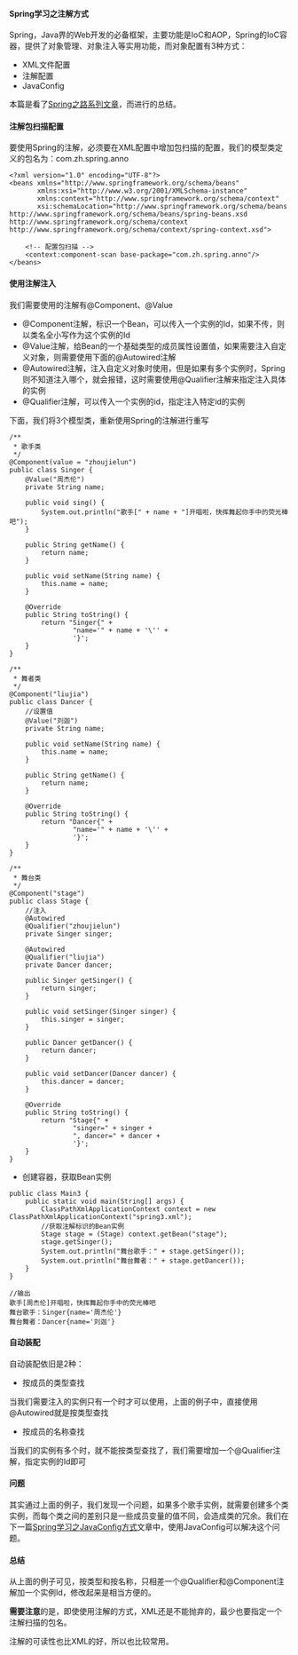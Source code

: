 #### Spring学习之注解方式

Spring，Java界的Web开发的必备框架，主要功能是IoC和AOP，Spring的IoC容器，提供了对象管理、对象注入等实用功能，而对象配置有3种方式：

- XML文件配置
- 注解配置
- JavaConfig

本篇是看了[Spring之路系列文章](https://m.imooc.com/article/300915)，而进行的总结。

#### 注解包扫描配置

要使用Spring的注解，必须要在XML配置中增加包扫描的配置，我们的模型类定义的包名为：com.zh.spring.anno

```
<?xml version="1.0" encoding="UTF-8"?>
<beans xmlns="http://www.springframework.org/schema/beans"
       xmlns:xsi="http://www.w3.org/2001/XMLSchema-instance"
       xmlns:context="http://www.springframework.org/schema/context"
       xsi:schemaLocation="http://www.springframework.org/schema/beans http://www.springframework.org/schema/beans/spring-beans.xsd http://www.springframework.org/schema/context http://www.springframework.org/schema/context/spring-context.xsd">

    <!-- 配置包扫描 -->
    <context:component-scan base-package="com.zh.spring.anno"/>
</beans>
```

#### 使用注解注入

我们需要使用的注解有@Component、@Value

- @Component注解，标识一个Bean，可以传入一个实例的Id，如果不传，则以类名全小写作为这个实例的Id
- @Value注解，给Bean的一个基础类型的成员属性设置值，如果需要注入自定义对象，则需要使用下面的@Autowired注解
- @Autowired注解，注入自定义对象时使用，但是如果有多个实例时，Spring则不知道注入哪个，就会报错，这时需要使用@Qualifier注解来指定注入具体的实例
- @Qualifier注解，可以传入一个实例的id，指定注入特定id的实例

下面，我们将3个模型类，重新使用Spring的注解进行重写

```
/**
 * 歌手类
 */
@Component(value = "zhoujielun")
public class Singer {
    @Value("周杰伦")
    private String name;

    public void sing() {
        System.out.println("歌手[" + name + "]开唱啦，快挥舞起你手中的荧光棒吧");
    }

    public String getName() {
        return name;
    }

    public void setName(String name) {
        this.name = name;
    }

    @Override
    public String toString() {
        return "Singer{" +
                "name='" + name + '\'' +
                '}';
    }
}

/**
 * 舞者类
 */
@Component("liujia")
public class Dancer {
    //设置值
    @Value("刘迦")
    private String name;

    public void setName(String name) {
        this.name = name;
    }

    public String getName() {
        return name;
    }

    @Override
    public String toString() {
        return "Dancer{" +
                "name='" + name + '\'' +
                '}';
    }
}

/**
 * 舞台类
 */
@Component("stage")
public class Stage {
    //注入
    @Autowired
    @Qualifier("zhoujielun")
    private Singer singer;
    
    @Autowired
    @Qualifier("liujia")
    private Dancer dancer;

    public Singer getSinger() {
        return singer;
    }

    public void setSinger(Singer singer) {
        this.singer = singer;
    }

    public Dancer getDancer() {
        return dancer;
    }

    public void setDancer(Dancer dancer) {
        this.dancer = dancer;
    }

    @Override
    public String toString() {
        return "Stage{" +
                "singer=" + singer +
                ", dancer=" + dancer +
                '}';
    }
}
```

- 创建容器，获取Bean实例

```
public class Main3 {
    public static void main(String[] args) {
        ClassPathXmlApplicationContext context = new ClassPathXmlApplicationContext("spring3.xml");
        //获取注解标识的Bean实例
        Stage stage = (Stage) context.getBean("stage");
        stage.getSinger();
        System.out.println("舞台歌手：" + stage.getSinger());
        System.out.println("舞台舞者：" + stage.getDancer());
    }
}

//输出
歌手[周杰伦]开唱啦，快挥舞起你手中的荧光棒吧
舞台歌手：Singer{name='周杰伦'}
舞台舞者：Dancer{name='刘迦'}
```

#### 自动装配

自动装配依旧是2种：

- 按成员的类型查找

当我们需要注入的实例只有一个时才可以使用，上面的例子中，直接使用@Autowired就是按类型查找

- 按成员的名称查找

当我们的实例有多个时，就不能按类型查找了，我们需要增加一个@Qualifier注解，指定实例的Id即可

#### 问题

其实通过上面的例子，我们发现一个问题，如果多个歌手实例，就需要创建多个类实例，而每个类之间的差别只是一些成员变量的值不同，会造成类的冗余。我们在下一篇[Spring学习之JavaConfig方式](https://www.jianshu.com/p/1170ad6e3b1d)文章中，使用JavaConfig可以解决这个问题。

#### 总结

从上面的例子可见，按类型和按名称，只相差一个@Qualifier和@Component注解加一个实例Id，修改起来是相当方便的。

**需要注意**的是，即使使用注解的方式，XML还是不能抛弃的，最少也要指定一个注解扫描的包名。

注解的可读性也比XML的好，所以也比较常用。